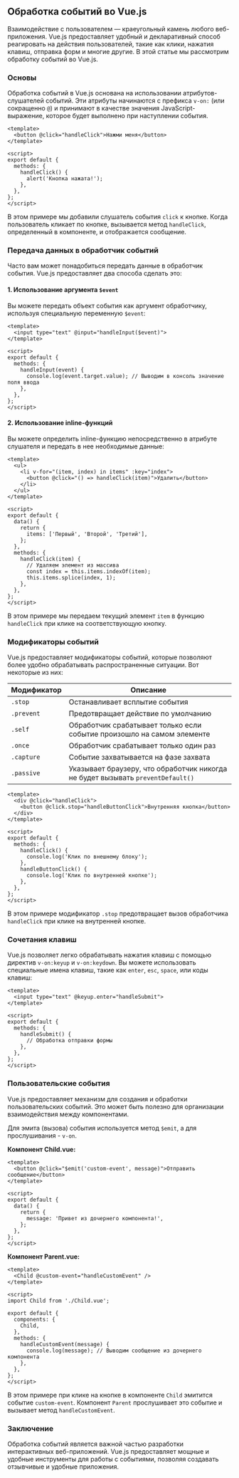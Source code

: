 ## Обработка событий во Vue.js

Взаимодействие с пользователем — краеугольный камень любого веб-приложения.  Vue.js предоставляет удобный и декларативный способ реагировать на действия пользователей, такие как клики, нажатия клавиш, отправка форм и многие другие. В этой статье мы рассмотрим обработку событий во Vue.js.

### Основы

Обработка событий в Vue.js основана на использовании атрибутов-слушателей событий. Эти атрибуты начинаются с префикса `v-on:` (или сокращенно `@`) и принимают в качестве значения JavaScript-выражение, которое будет выполнено при наступлении события.

```vue
<template>
  <button @click="handleClick">Нажми меня</button>
</template>

<script>
export default {
  methods: {
    handleClick() {
      alert('Кнопка нажата!');
    },
  },
};
</script>
```

В этом примере мы добавили слушатель события `click` к кнопке. Когда пользователь кликает по кнопке, вызывается метод `handleClick`, определенный в компоненте, и отображается сообщение.

### Передача данных в обработчик событий

Часто вам может понадобиться передать данные в обработчик события. Vue.js предоставляет два способа сделать это:

#### 1. Использование аргумента `$event`

Вы можете передать объект события как аргумент обработчику, используя специальную переменную `$event`:

```vue
<template>
  <input type="text" @input="handleInput($event)">
</template>

<script>
export default {
  methods: {
    handleInput(event) {
      console.log(event.target.value); // Выводим в консоль значение поля ввода
    },
  },
};
</script>
```

#### 2. Использование inline-функций

Вы можете определить inline-функцию непосредственно в атрибуте слушателя и передать в нее необходимые данные:

```vue
<template>
  <ul>
    <li v-for="(item, index) in items" :key="index">
      <button @click="() => handleClick(item)">Удалить</button>
    </li>
  </ul>
</template>

<script>
export default {
  data() {
    return {
      items: ['Первый', 'Второй', 'Третий'],
    };
  },
  methods: {
    handleClick(item) {
      // Удаляем элемент из массива
      const index = this.items.indexOf(item);
      this.items.splice(index, 1);
    },
  },
};
</script>
```

В этом примере мы передаем текущий элемент `item` в функцию `handleClick` при клике на соответствующую кнопку.

### Модификаторы событий

Vue.js предоставляет модификаторы событий, которые позволяют более удобно обрабатывать распространенные ситуации. Вот некоторые из них:

| Модификатор | Описание |
|---|---|
| `.stop` | Останавливает всплытие события |
| `.prevent` | Предотвращает действие по умолчанию |
| `.self` | Обработчик срабатывает только если событие произошло на самом элементе |
| `.once` | Обработчик срабатывает только один раз |
| `.capture` | Событие захватывается на фазе захвата |
|  `.passive` |  Указывает браузеру, что обработчик никогда не будет вызывать `preventDefault()`  |

```vue
<template>
  <div @click="handleClick">
    <button @click.stop="handleButtonClick">Внутренняя кнопка</button>
  </div>
</template>

<script>
export default {
  methods: {
    handleClick() {
      console.log('Клик по внешнему блоку');
    },
    handleButtonClick() {
      console.log('Клик по внутренней кнопке');
    },
  },
};
</script>
```

В этом примере модификатор `.stop` предотвращает вызов обработчика `handleClick` при клике на внутренней кнопке.

### Сочетания клавиш

Vue.js позволяет легко обрабатывать нажатия клавиш с помощью директив `v-on:keyup` и `v-on:keydown`. Вы можете использовать специальные имена клавиш, такие как `enter`, `esc`, `space`, или коды клавиш:

```vue
<template>
  <input type="text" @keyup.enter="handleSubmit">
</template>

<script>
export default {
  methods: {
    handleSubmit() {
      // Обработка отправки формы
    },
  },
};
</script>
```

### Пользовательские события

Vue.js предоставляет механизм для создания и обработки пользовательских событий. Это может быть полезно для организации взаимодействия между компонентами.

Для эмита (вызова) события используется метод `$emit`, а для прослушивания - `v-on`.

**Компонент Child.vue:**

```vue
<template>
  <button @click="$emit('custom-event', message)">Отправить сообщение</button>
</template>

<script>
export default {
  data() {
    return {
      message: 'Привет из дочернего компонента!',
    };
  },
};
</script>
```

**Компонент Parent.vue:**

```vue
<template>
  <Child @custom-event="handleCustomEvent" />
</template>

<script>
import Child from './Child.vue';

export default {
  components: {
    Child,
  },
  methods: {
    handleCustomEvent(message) {
      console.log(message); // Выводим сообщение из дочернего компонента
    },
  },
};
</script>
```

В этом примере при клике на кнопке в компоненте `Child` эмитится событие `custom-event`. Компонент `Parent` прослушивает это событие и вызывает метод `handleCustomEvent`.

### Заключение

Обработка событий является важной частью разработки интерактивных веб-приложений. Vue.js предоставляет мощные и удобные инструменты для работы с событиями, позволяя создавать отзывчивые и удобные приложения. 
